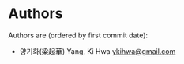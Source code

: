 # Authors

Authors are (ordered by first commit date):

- 양기화(梁起華) Yang, Ki Hwa [ykihwa@gmail.com](ykihwa@gmail.com)
